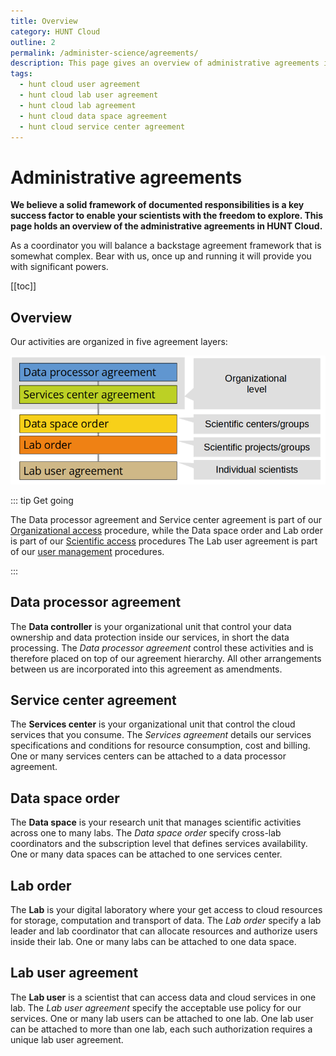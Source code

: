 ```yaml
---
title: Overview
category: HUNT Cloud
outline: 2
permalink: /administer-science/agreements/
description: This page gives an overview of administrative agreements in HUNT Cloud.
tags:
  - hunt cloud user agreement
  - hunt cloud lab user agreement
  - hunt cloud lab agreement
  - hunt cloud data space agreement
  - hunt cloud service center agreement
---
```


# Administrative agreements

**We believe a solid framework of documented responsibilities is a key success factor to enable your scientists with the freedom to explore. This page holds an overview of the administrative agreements in HUNT Cloud.**


As a coordinator you will balance a backstage agreement framework that is somewhat complex. Bear with us, once up and running it will provide you with significant powers.

[[toc]]


## Overview


Our activities are organized in five agreement layers:

!["Illustration of five agreement layers in HUNT Cloud: data processor agreement, service center agreement, data space order, lab order and lab user agreement."](./images/hunt-cloud-agreement-layers.png "HUNT Cloud agreement hierarchy")

::: tip Get going

The Data processor agreement and Service center agreement is part of our [Organizational access](/govern-science/organizational-access/) procedure, while the Data space order and Lab order is part of our [Scientific access](/administer-science/scientific-access/) procedures The Lab user agreement is part of our [user management](/administer-science/service-desk/lab-orders#add-a-new-lab-user) procedures.

:::


## Data processor agreement

The **Data controller** is your organizational unit that control your data ownership and data protection inside our services, in short the data processing. The *Data processor agreement* control these activities and is therefore placed on top of our agreement hierarchy. All other arrangements between us are incorporated into this agreement as amendments.

## Service center agreement

The **Services center** is your organizational unit that control the cloud services that you consume. The *Services agreement* details our services specifications and conditions for resource consumption, cost and billing. One or many services centers can be attached to a data processor agreement.

## Data space order

The **Data space** is your research unit that manages scientific activities across one to many labs. The *Data space order* specify cross-lab coordinators and the subscription level that defines services availability. One or many data spaces can be attached to one services center.

## Lab order

The **Lab** is your digital laboratory where your get access to cloud resources for storage, computation and transport of data. The *Lab order* specify a lab leader and lab coordinator that can allocate resources and authorize users inside their lab. One or many labs can be attached to one data space.

## Lab user agreement

The **Lab user** is a scientist that can access data and cloud services in one lab. The *Lab user agreement* specify the acceptable use policy for our services. One or many lab users can be attached to one lab. One lab user can be attached to more than one lab, each such authorization requires a unique lab user agreement.


